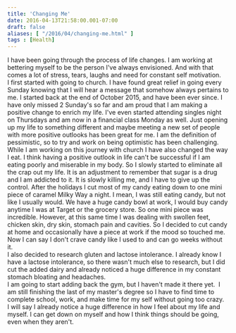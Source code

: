 ```yaml
---
title: 'Changing Me'
date: 2016-04-13T21:58:00.001-07:00
draft: false
aliases: [ "/2016/04/changing-me.html" ]
tags : [Health]
---
```


I have been going through the process of life changes. I am working at bettering myself to be the person I've always envisioned. And with that comes a lot of stress, tears, laughs and need for constant self motivation.  
I first started with going to church. I have found great relief in going every Sunday knowing that I will hear a message that somehow always pertains to me. I started back at the end of October 2015, and have been ever since. I have only missed 2 Sunday's so far and am proud that I am making a positive change to enrich my life. I've even started attending singles night on Thursdays and am now in a financial class Monday as well. Just opening up my life to something different and maybe meeting a new set of people with more positive outlooks has been great for me. I am the definition of pessimistic, so to try and work on being optimistic has been challenging.  
While I am working on this journey with church I have also changed the way I eat. I think having a positive outlook in life can't be successful if I am eating poorly and miserable in my body. So I slowly started to eliminate all the crap out my life. It is an adjustment to remember that sugar is a drug and I am addicted to it. It is slowly killing me, and I have to give up the control. After the holidays I cut most of my candy eating down to one mini piece of caramel Milky Way a night. I mean, I was still eating candy, but not like I usually would. We have a huge candy bowl at work, I would buy candy anytime I was at Target or the grocery store. So one mini piece was incredible. However, at this same time I was dealing with swollen feet, chicken skin, dry skin, stomach pain and cavities. So I decided to cut candy at home and occasionally have a piece at work if the mood so touched me. Now I can say I don't crave candy like I used to and can go weeks without it.  
I also decided to research gluten and lactose intolerance. I already know I have a lactose intolerance, so there wasn't much else to research, but I did cut the added dairy and already noticed a huge difference in my constant stomach bloating and headaches.  
I am going to start adding back the gym, but I haven't made it there yet.  I am still finishing the last of my master's degree so I have to find time to complete school, work, and make time for my self without going too crazy.  
I will say I already notice a huge difference in how I feel about my life and myself. I can get down on myself and how I think things should be going, even when they aren't.